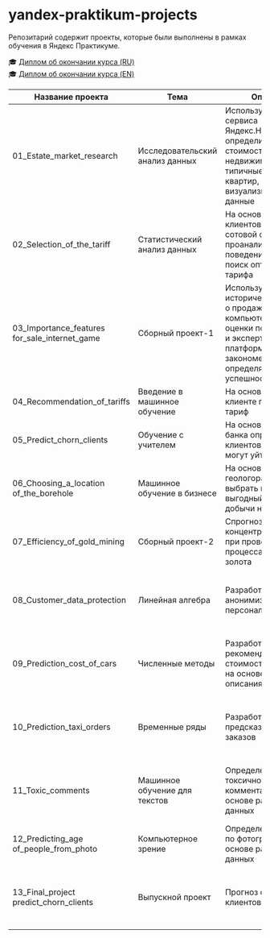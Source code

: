 # yandex-praktikum-projects  
Репозитарий содержит проекты, которые были выполнены в рамках обучения в Яндекс Практикуме.  

🎓 [Диплом об окончании курса (RU)](https://github.com/Dmitry-Serov-DS/yandex-praktikum-projects/blob/main/Диплом_Практикум_DS_СеровДА_RU.pdf "Заголовок ссылки")  
🎓 [Диплом об окончании курса (EN)](https://github.com/Dmitry-Serov-DS/yandex-praktikum-projects/blob/main/Certificate_YaPracticum_DS_SerovDA_EN.pdf)


| Название проекта | Тема | Описание | инструменты  | Статус  |
| ---------------------------- | ----------- |----- |----- |--------|
| 01_Estate_market_research  | Исследовательский анализ данных | Используя данные сервиса Яндекс.Недвижимость, определить рыночную стоимость объектов недвижимости и типичные параметры квартир, визуализировать данные | pandas, matplotlib.pyplot, seaborn | Завершен |
| 02_Selection_of_the_tariff  |	Статистический анализ данных | На основе данных клиентов оператора сотовой связи проанализировать поведение клиентов и поиск оптимального тарифа | pandas, sklearn, matplotlib.pyplot, seaborn | Завершен |
| 03_Importance_features for_sale_internet_game  |	Сборный проект-1 | Используя исторические данные о продажах компьютерных игр, оценки пользователей и экспертов, жанры и платформы, выявить закономерности, определяющие успешность игры | pandas, sklearn, matplotlib.pyplot, seaborn, re, scipy, numpy | Завершен |
| 04_Recommendation_of_tariffs  |	Введение в машинное обучение | На основе данных о клиенте предложить тариф | pandas, sklearn, matplotlib.pyplot, seaborn | Завершен |
| 05_Predict_chorn_clients  |	Обучение с учителем | На основе данных из банка определить клиентов, которые могут уйти | pandas, sklearn, matplotlib.pyplot, seaborn, numpy | Завершен |
| 06_Choosing_a_location of_the_boreholе |	Машинное обучение в бизнесе | На основе данных геологоразведки выбрать наиболее выгодный район добычи нефти | pandas, sklearn, matplotlib.pyplot, scipy, seaborn, numpy | Завершен |
| 07_Efficiency_of_gold_mining |	Сборный проект-2 | Спрогнозировать концентрацию золота при проведении процесса очистки золота | pandas, seaborn, matplotlib.pyplot, numpy, sklearn, pyod.models.knn, phik | Завершен |
| 08_Сustomer_data_protection | Линейная алгебра | Разработка модели анонимизации персональных данных | pandas, seaborn, matplotlib.pyplot, numpy, r2_score, sklearn, pyod.models.knn, phik | Завершен |
| 09_Prediction_cost_of_cars | Численные методы | Разработка системы рекомендации стоимости автомобиля на основе его описания | pandas, seaborn, matplotlib.pyplot, numpy, sklearn, pyod.models.knn, phik, catboost, lightgbm | Завершен |
| 10_Prediction_taxi_orders| Временные ряды | Разработка системы предсказания объема заказов | pandas, seaborn, matplotlib.pyplot, numpy, sklearn, statsmodels, catboost, lightgbm | Завершен |
| 11_Toxic_comments| Машинное обучение для текстов | Определение токсичности комментариев на основе размеченных данных | pandas, seaborn, matplotlib.pyplot, numpy, sklearn, catboost, lightgbm, nltk, time, re, spacy | Завершен |
| 12_Predicting_age of_people_from_photo | Компьютерное зрение | Определение возраста по фотографии на основе размеченных данных | pandas, matplotlib.pyplot, numpy, tensorflow.keras | Завершен |
| 13_Final_project predict_chorn_clients | Выпускной проект | Прогноз оттока клиентов из Банка | pandas, seaborn, matplotlib.pyplot, numpy, sklearn, scikitplot, scipy, catboost, lightgbm, phik | Завершен |
